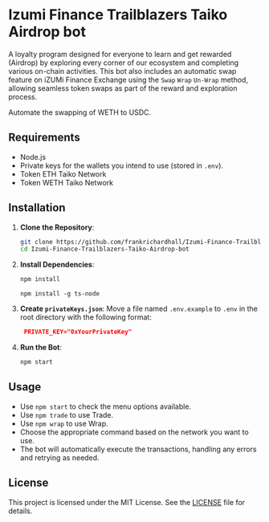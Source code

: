 # Izumi Finance Trailblazers Taiko Airdrop bot

A loyalty program designed for everyone to learn and get rewarded (Airdrop) by exploring every corner of our ecosystem and completing various on-chain activities. This bot also includes an automatic swap feature on iZUMi Finance Exchange using the `Swap` `Wrap` `Un-Wrap` method, allowing seamless token swaps as part of the reward and exploration process.

Automate the swapping of WETH to USDC.

## Requirements

- Node.js
- Private keys for the wallets you intend to use (stored in `.env`).
- Token ETH Taiko Network
- Token WETH Taiko Network

## Installation

1. **Clone the Repository**:

   ```bash
   git clone https://github.com/frankrichardhall/Izumi-Finance-Trailblazers-Taiko-Airdrop-bot.git
   cd Izumi-Finance-Trailblazers-Taiko-Airdrop-bot
   ```

2. **Install Dependencies**:

   ```bash
   npm install
   ```

   ```
   npm install -g ts-node
   ```

3. **Create `privateKeys.json`**:
   Move a file named `.env.example` to `.env` in the root directory with the following format:

   ```json
    PRIVATE_KEY="0xYourPrivateKey"
   ```

4. **Run the Bot**:

   ```bash
   npm start
   ```

## Usage

- Use `npm start` to check the menu options available.
- Use `npm trade` to use Trade.
- Use `npm wrap` to use Wrap.
- Choose the appropriate command based on the network you want to use.
- The bot will automatically execute the transactions, handling any errors and retrying as needed.

## License

This project is licensed under the MIT License. See the [LICENSE](LICENSE) file for details.
 
 
 
 
 
 
 
 
 
 
 
 
 
 
 
 
 